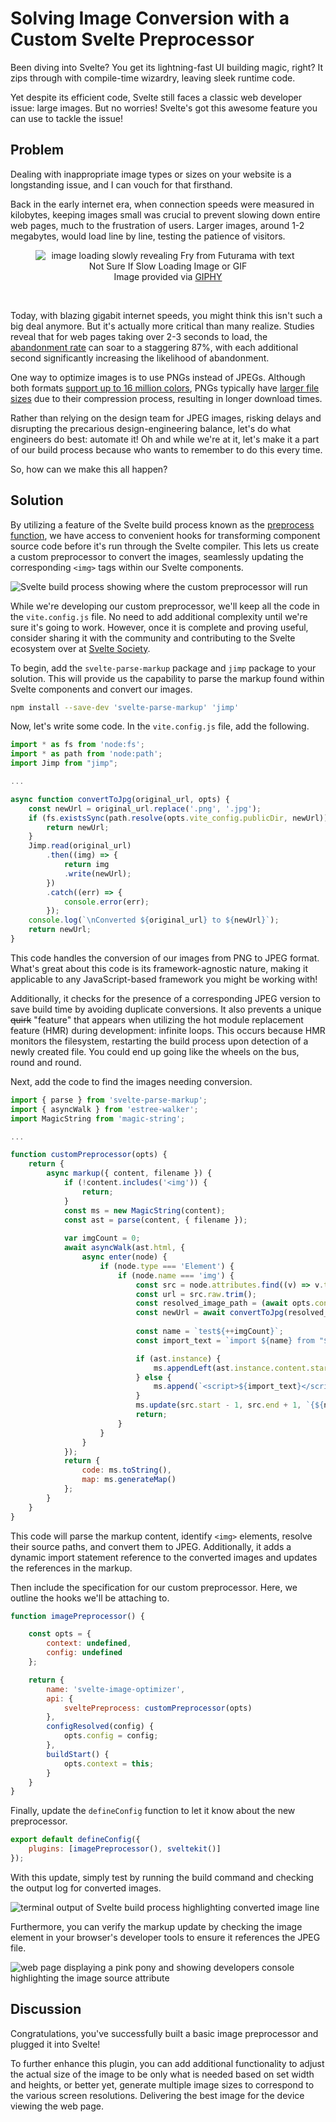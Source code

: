 # Solving Image Conversion with a Custom Svelte Preprocessor

Been diving into Svelte? You get its lightning-fast UI building magic, right? It zips through with compile-time wizardry, leaving sleek runtime code.

Yet despite its efficient code, Svelte still faces a classic web developer issue: large images. But no worries! Svelte's got this awesome feature you can use to tackle the issue!

## Problem

Dealing with inappropriate image types or sizes on your website is a longstanding issue, and I can vouch for that firsthand.

Back in the early internet era, when connection speeds were measured in kilobytes, keeping images small was crucial to prevent slowing down entire web pages, much to the frustration of users. Larger images, around 1-2 megabytes, would load line by line, testing the patience of visitors.

<center><figure>
    <img src="./images/giphy.gif"
         alt="image loading slowly revealing Fry from Futurama with text Not Sure If Slow Loading Image or GIF"
         style="width:auto; height:auto;">
    <figcaption>Image provided via <a href="https://giphy.com/gifs/meme-internet-QIQTfximd3AuQ">GIPHY</a></figcaption>
</figure></center>
<br>

Today, with blazing gigabit internet speeds, you might think this isn't such a big deal anymore. But it's actually more critical than many realize. Studies reveal that for web pages taking over 2-3 seconds to load, the [abandonment rate](https://www.hobo-web.co.uk/your-website-design-should-load-in-4-seconds/) can soar to a staggering 87%, with each additional second significantly increasing the likelihood of abandonment.

One way to optimize images is to use PNGs instead of JPEGs. Although both formats [support up to 16 million colors](https://www.adobe.com/creativecloud/file-types/image/comparison/jpeg-vs-png.html#what-is-a-jpeg-file), PNGs typically have [larger file sizes](https://www.adobe.com/creativecloud/file-types/image/comparison/jpeg-vs-png.html#what-is-the-difference-between-jpeg-and-png-files) due to their compression process, resulting in longer download times.

Rather than relying on the design team for JPEG images, risking delays and disrupting the precarious design-engineering balance, let's do what engineers do best: automate it! Oh and while we're at it, let's make it a part of our build process because who wants to remember to do this every time.

So, how can we make this all happen?

## Solution

By utilizing a feature of the Svelte build process known as the [preprocess function](https://svelte.dev/docs/svelte-compiler#preprocess), we have access to convenient hooks for transforming component source code before it's run through the Svelte compiler. This lets us create a custom preprocessor to convert the images, seamlessly updating the corresponding `<img>` tags within our Svelte components.

![Svelte build process showing where the custom preprocessor will run](./images/svelte_build_process.png)

While we're developing our custom preprocessor, we'll keep all the code in the `vite.config.js` file. No need to add additional complexity until we're sure it's going to work. However, once it is complete and proving useful, consider sharing it with the community and contributing to the Svelte ecosystem over at [Svelte Society](https://sveltesociety.dev).

To begin, add the `svelte-parse-markup` package and `jimp` package to your solution. This will provide us the capability to parse the markup found within Svelte components and convert our images.

```Bash
npm install --save-dev 'svelte-parse-markup' 'jimp'
```

Now, let's write some code. In the `vite.config.js` file, add the following.

```JavaScript
import * as fs from 'node:fs';
import * as path from 'node:path';
import Jimp from "jimp";

...

async function convertToJpg(original_url, opts) {
	const newUrl = original_url.replace('.png', '.jpg');
	if (fs.existsSync(path.resolve(opts.vite_config.publicDir, newUrl))) {
		return newUrl;
	}
	Jimp.read(original_url)
		.then((img) => {
			return img
			.write(newUrl);
		})
		.catch((err) => {
			console.error(err);
		});
    console.log(`\nConverted ${original_url} to ${newUrl}`);
	return newUrl;
}
```

This code handles the conversion of our images from PNG to JPEG format. What's great about this code is its framework-agnostic nature, making it applicable to any JavaScript-based framework you might be working with! 

Additionally, it checks for the presence of a corresponding JPEG version to save build time by avoiding duplicate conversions. It also prevents a unique ~~quirk~~ "feature" that appears when utilizing the hot module replacement feature (HMR) during development: infinite loops. This occurs because HMR monitors the filesystem, restarting the build process upon detection of a newly created file. You could end up going like the wheels on the bus, round and round.

Next, add the code to find the images needing conversion. 

```JavaScript
import { parse } from 'svelte-parse-markup';
import { asyncWalk } from 'estree-walker';
import MagicString from 'magic-string';

...

function customPreprocessor(opts) {
	return {
		async markup({ content, filename }) {
            if (!content.includes('<img')) {
                return;
            }
            const ms = new MagicString(content);
            const ast = parse(content, { filename });
    
            var imgCount = 0;
            await asyncWalk(ast.html, {
                async enter(node) {
                    if (node.type === 'Element') {
                        if (node.name === 'img') {
                            const src = node.attributes.find((v) => v.type === 'Attribute' && v.name === 'src')?.value[0];
                            const url = src.raw.trim();
                            const resolved_image_path = (await opts.context.resolve(url, filename))?.id;
                            const newUrl = await convertToJpg(resolved_image_path, opts);
                            
                            const name = `test${++imgCount}`;
                            const import_text = `import ${name} from "${newUrl}"`;

                            if (ast.instance) {
								ms.appendLeft(ast.instance.content.start, import_text);
							} else {
								ms.append(`<script>${import_text}</script>`);
							}
                            ms.update(src.start - 1, src.end + 1, `{${name}}`);
                            return;
                        }
                    }
                }
            });
            return {
                code: ms.toString(),
                map: ms.generateMap()
            };
        }
    }    
}
```

This code will parse the markup content, identify `<img>` elements, resolve their source paths, and convert them to JPEG. Additionally, it adds a dynamic import statement reference to the converted images and updates the references in the markup.

Then include the specification for our custom preprocessor. Here, we outline the hooks we'll be attaching to.

```JavaScript
function imagePreprocessor() {

	const opts = {
		context: undefined,
		config: undefined
	};

	return {
		name: 'svelte-image-optimizer',
		api: {
			sveltePreprocess: customPreprocessor(opts)
		},
		configResolved(config) {
			opts.config = config;
		},
		buildStart() {
			opts.context = this;
		}
	}
}
```

Finally, update the `defineConfig` function to let it know about the new preprocessor.

```JavaScript
export default defineConfig({
	plugins: [imagePreprocessor(), sveltekit()]
});
```

With this update, simply test by running the build command and checking the output log for converted images. 

![terminal output of Svelte build process highlighting converted image line](./images/console_build.png)

Furthermore, you can verify the markup update by checking the image element in your browser's developer tools to ensure it references the JPEG file.

![web page displaying a pink pony and showing developers console highlighting the image source attribute](./images/app_run.png)

## Discussion
Congratulations, you've successfully built a basic image preprocessor and plugged it into Svelte!

To further enhance this plugin, you can add additional functionality to adjust the actual size of the image to be only what is needed based on set width and heights, or better yet, generate multiple image sizes to correspond to the various screen resolutions. Delivering the best image for the device viewing the web page.